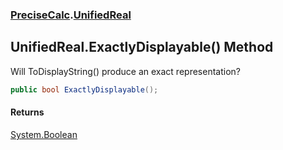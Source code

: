### [PreciseCalc](PreciseCalc.md 'PreciseCalc').[UnifiedReal](PreciseCalc.UnifiedReal.md 'PreciseCalc.UnifiedReal')

## UnifiedReal.ExactlyDisplayable() Method

Will ToDisplayString() produce an exact representation?

```csharp
public bool ExactlyDisplayable();
```

#### Returns
[System.Boolean](https://docs.microsoft.com/en-us/dotnet/api/System.Boolean 'System.Boolean')